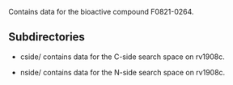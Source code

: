 Contains data for the bioactive compound F0821-0264.

## Subdirectories

- cside/ contains data for the C-side search space on rv1908c.

- nside/ contains data for the N-side search space on rv1908c.

